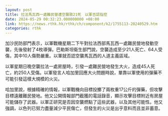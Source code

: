 ```yaml
---
layout: post
title: 拉法馬瓦西一處難民營遭空襲致21死　以軍否認指控
date: 2024-05-29 00:32:23.000000000 +08:00
link: https://news.rthk.hk/rthk/ch/component/k2/1755113-20240529.htm
categories: rthk
---
```


加沙民防部門表示，以軍戰機星期二下午對拉法西部馬瓦西一處難民營地發動空襲，先後發射了4枚導彈。巴勒斯坦衛生部門說，空襲造成至少21人死亡、64人受傷，其中10人傷勢嚴重。以軍就否認空襲馬瓦西的人道主義區域。

以軍星期日晚空襲拉法一處房屋時，引發一處難民營地發生大火，造成45人死亡，約250人受傷。以軍發言人哈加里回應大火問題時說，單靠以軍使用的彈藥不可能引發這樣大規模的火災。

哈加里說，根據精確的情報，以軍戰機向目標投擲了兩枚重17公斤的彈藥，但攻擊目標遠離難民營地。他又公開情報部門截獲的電話錄音，顯示攻擊目標附近有房屋可能儲存了武器。以軍正研究是否因空襲燃點了這些武器，以及其他可能性。他又強調，以色列已努力盡量減少平民傷亡，但發生的火災是出乎意料而且並非蓄意。
